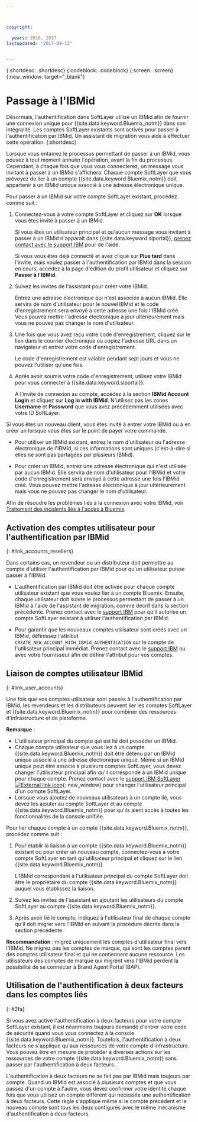 ```yaml
---



copyright:

  years: 2016, 2017
lastupdated: "2017-09-12"


---
```


{:shortdesc: .shortdesc}
{:codeblock: .codeblock}
{:screen: .screen}
{:new_window: target="_blank"}

# Passage à l'IBMid
Désormais, l'authentification dans SoftLayer utilise un IBMid afin de fournir une connexion unique pour {{site.data.keyword.Bluemix_notm}} dans son intégralité. Les comptes SoftLayer existants sont activés pour passer à l'authentification par IBMid. Un assistant de migration vous aide à effectuer cette opération.
{:shortdesc}

Lorsque vous entamez le processus permettant de passer à un IBMid, vous pouvez à tout moment annuler l'opération, avant la fin du processus. Cependant, à chaque fois que vous vous connecterez, un message vous invitant à passer à un IBMid s'affichera. Chaque compte SoftLayer que vous prévoyez de lier à un compte {{site.data.keyword.Bluemix_notm}} doit appartenir à un IBMid unique associé à une adresse électronique unique.

Pour passer à un IBMid sur votre compte SoftLayer existant, procédez comme suit :
1. Connectez-vous à votre compte SoftLayer et cliquez sur **OK** lorsque vous êtes invité à passer à un IBMid.

   Si vous êtes un utilisateur principal et qu'aucun message vous invitant à passer à un IBMid n'apparaît dans {{site.data.keyword.slportal}}, [prenez contact avec le support IBM](/docs/support/index.html#contacting-support) pour de l'aide.

   Si vous vous êtes déjà connecté et avez cliqué sur **Plus tard** dans l'invite, mais voulez passer à l'authentification par IBMid dans la session en cours, accédez à la page d'édition du profil utilisateur et cliquez sur **Passer à l'IBMid**.

2. Suivez les invites de l'assistant pour créer votre IBMid.

   Entrez une adresse électronique qui n'est associée à aucun IBMid. Elle servira de nom d'utilisateur pour le nouvel IBMid et le code d'enregistrement sera envoyé à cette adresse une fois l'IBMid créé. Vous pouvez mettre l'adresse électronique à jour ultérieurement mais vous ne pouvez pas changer le nom d'utilisateur.

3. Une fois que vous avez reçu votre code d'enregistrement, cliquez sur le lien dans le courrier électronique ou copiez l'adresse URL dans un navigateur et entrez votre code d'enregistrement.

   Le code d'enregistrement est valable pendant sept jours et vous ne pouvez l'utiliser qu'une fois.

4. Après avoir soumis votre code d'enregistrement, utilisez votre IBMid pour vous connecter à {{site.data.keyword.slportal}}.

   A l'invite de connexion au compte, accédez à la section **IBMid Account Login** et cliquez sur **Log in with IBMid**. N'utilisez pas les zones **Username** et **Password** que vous avez précédemment utilisées avec votre ID SoftLayer.

Si vous êtes un nouveau client, vous êtes invité à entrer votre IBMid ou à en créer un lorsque vous êtes sur le point de payer votre commande.
  * Pour utiliser un IBMid existant, entrez le nom d'utilisateur ou l'adresse électronique de l'IBMid, si ces informations sont uniques (c'est-à-dire si elles ne sont pas partagées par plusieurs IBMid).

  * Pour créer un IBMid, entrez une adresse électronique qui n'est utilisée par aucun IBMid. Elle servira de nom d'utilisateur pour l'IBMid et votre code d'enregistrement sera envoyé à cette adresse une fois l'IBMid créé. Vous pouvez mettre l'adresse électronique à jour ultérieurement mais vous ne pouvez pas changer le nom d'utilisateur.

Afin de résoudre les problèmes liés à la connexion avec votre IBMid, voir [Traitement des incidents liés à l'accès à Bluemix](/docs/troubleshoot/ts_accessing.html#accessing).

## Activation des comptes utilisateur pour l'authentification par IBMid
{: #link_accounts_resellers}

Dans certains cas, un revendeur ou un distributeur doit permettre au compte d'utiliser l'authentification par IBMid pour qu'un utilisateur puisse passer à l'IBMid.

  * L'authentification par IBMid doit être activée pour chaque compte utilisateur existant que vous voulez lier à un compte Bluemix. Ensuite, chaque utilisateur doit suivre le processus permettant de passer à un IBMid à l'aide de l'assistant de migration, comme décrit dans la section précédente. Prenez contact avec le [support IBM](/docs/support/index.html#contacting-support) pour qu'il autorise un compte SoftLayer existant à utiliser l'authentification par IBMid.

  * Pour garantir que les nouveaux comptes utilisateur sont créés avec un IBMid, définissez l'attribut `CREATE_NEW_ACCOUNT_WITH_IBMid_AUTHENTICATION` sur le compte de l'utilisateur principal immédiat. Prenez contact avec le [support IBM](/docs/support/index.html#contacting-support) ou avec votre fournisseur afin de définir l'attribut pour vos comptes.  

## Liaison de comptes utilisateur IBMid
{: #link_user_accounts}

Une fois que vos comptes utilisateur sont passés à l'authentification par IBMid, les revendeurs et les distributeurs peuvent lier les comptes SoftLayer et {{site.data.keyword.Bluemix_notm}} pour combiner des ressources d'infrastructure et de plateforme.

**Remarque** :
  * L'utilisateur principal du compte qui est lié doit posséder un IBMid.
  * Chaque compte utilisateur que vous liez à un compte {{site.data.keyword.Bluemix_notm}} doit être détenu par un IBMid unique associé à une adresse électronique unique. Même si un IBMid unique peut être associé à plusieurs comptes SoftLayer, vous devez changer l'utilisateur principal afin qu'il corresponde à un IBMid unique pour chaque compte. Prenez contact avec le [support IBM SoftLayer ![External link icon](../icons/launch-glyph.svg)](https://knowledgelayer.softlayer.com/topic/support){: new_window} pour changer l'utilisateur principal d'un compte SoftLayer.
  * Lorsque vous ajoutez de nouveaux utilisateurs à un compte lié, vous devez les ajouter au compte SoftLayer et au compte {{site.data.keyword.Bluemix_notm}} pour qu'ils aient accès à toutes les fonctionnalités de la console unifiée.

Pour lier chaque compte à un compte {{site.data.keyword.Bluemix_notm}}, procédez comme suit :
1. Pour établir la liaison à un compte {{site.data.keyword.Bluemix_notm}} existant ou pour créer un nouveau compte, connectez-vous à votre compte SoftLayer en tant qu'utilisateur principal et cliquez sur le lien {{site.data.keyword.Bluemix_notm}}.

   L'IBMid correspondant à l'utilisateur principal du compte SoftLayer doit être le propriétaire du compte {{site.data.keyword.Bluemix_notm}} auquel vous établissez la liaison.

2. Suivez les invites de l'assistant en ajoutant les utilisateurs du compte SoftLayer au compte {{site.data.keyword.Bluemix_notm}}.
3. Après avoir lié le compte, indiquez à l'utilisateur final de chaque compte qu'il doit migrer vers l'IBMid en suivant la procédure décrite dans la section précédente.

**Recommandation** : migrez uniquement les comptes d'utilisateur final vers l'IBMid. Ne migrez pas les comptes de marque, qui sont les comptes parent des comptes utilisateur final et qui ne contiennent aucune ressource. Les utilisateurs des comptes de marque qui migrent vers l'IBMid perdent la possibilité de se connecter à Brand Agent Portal (BAP).  

## Utilisation de l'authentification à deux facteurs dans les comptes liés
{: #2fa}

Si vous avez activé l'authentification à deux facteurs pour votre compte SoftLayer existant, il est néanmoins toujours demandé d'entrer votre code de sécurité quand vous vous connectez à la console {{site.data.keyword.Bluemix_notm}}. Toutefois, l'authentification à deux facteurs ne s'applique qu'aux ressources de votre compte d'infrastructure. Vous pouvez être en mesure de procéder à diverses actions sur les ressources de votre compte {{site.data.keyword.Bluemix_notm}} sans passer par l'authentification à deux facteurs.

L'authentification à deux facteurs ne se fait pas par IBMid mais toujours par compte. Quand un IBMid est associé à plusieurs comptes et que vous passez d'un compte à l'autre, vous devez confirmer votre identité chaque fois que vous utilisez un compte différent qui nécessite une authentification à deux facteurs. Cette règle s'applique même si le compte précédent et le nouveau compte sont tous les deux configurés avec le même mécanisme d'authentification à deux facteurs.
